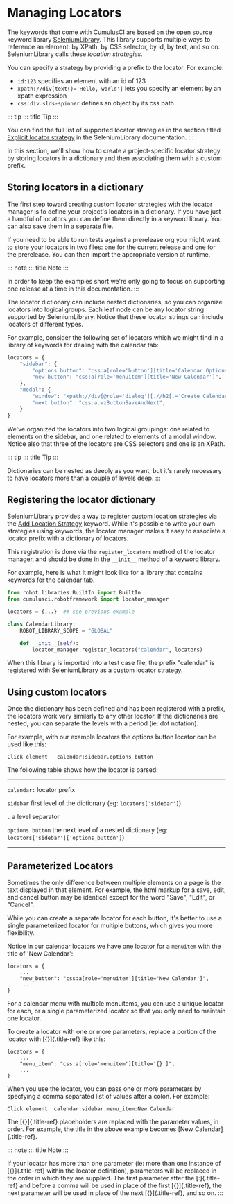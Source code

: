 # Managing Locators

The keywords that come with CumulusCI are based on the open source
keyword library
[SeleniumLibrary](http://robotframework.org/SeleniumLibrary/SeleniumLibrary.html).
This library supports multiple ways to reference an element: by XPath,
by CSS selector, by id, by text, and so on. SeleniumLibrary calls these
_location strategies._

You can specify a strategy by providing a prefix to the locator. For
example:

-   `id:123` specifies an element with an id of 123
-   `xpath://div[text()='Hello, world']` lets you specify an element by
    an xpath expression
-   `css:div.slds-spinner` defines an object by its css path

::: tip
::: title
Tip
:::

You can find the full list of supported locator strategies in the
section titled [Explicit locator
strategy](https://robotframework.org/SeleniumLibrary/SeleniumLibrary.html##Explicit%20locator%20strategy)
in the SeleniumLibrary documentation.
:::

In this section, we'll show how to create a project-specific locator
strategy by storing locators in a dictionary and then associating them
with a custom prefix.

## Storing locators in a dictionary

The first step toward creating custom locator strategies with the
locator manager is to define your project's locators in a dictionary. If
you have just a handful of locators you can define them directly in a
keyword library. You can also save them in a separate file.

If you need to be able to run tests against a prerelease org you might
want to store your locators in two files: one for the current release
and one for the prerelease. You can then import the appropriate version
at runtime.

::: note
::: title
Note
:::

In order to keep the examples short we're only going to focus on
supporting one release at a time in this documentation.
:::

The locator dictionary can include nested dictionaries, so you can
organize locators into logical groups. Each leaf node can be any locator
string supported by SeleniumLibrary. Notice that these locator strings
can include locators of different types.

For example, consider the following set of locators which we might find
in a library of keywords for dealing with the calendar tab:

```python
locators = {
    "sidebar": {
        "options button": "css:a[role='button'][title='Calendar Options']",
        "new button": "css:a[role='menuitem'][title='New Calendar']",
    },
    "modal": {
        "window": "xpath://div[@role='dialog'][.//h2[.='Create Calendar']]",
        "next button": "css:a.wzButtonSaveAndNext",
    }
}
```

We've organized the locators into two logical groupings: one related to
elements on the sidebar, and one related to elements of a modal window.
Notice also that three of the locators are CSS selectors and one is an
XPath.

::: tip
::: title
Tip
:::

Dictionaries can be nested as deeply as you want, but it's rarely
necessary to have locators more than a couple of levels deep.
:::

## Registering the locator dictionary

SeleniumLibrary provides a way to register [custom location
strategies](http://robotframework.org/SeleniumLibrary/SeleniumLibrary.html##Custom%20locators)
via the [Add Location
Strategy](http://robotframework.org/SeleniumLibrary/SeleniumLibrary.html##Add%20Location%20Strategy)
keyword. While it's possible to write your own strategies using
keywords, the locator manager makes it easy to associate a locator
prefix with a dictionary of locators.

This registration is done via the `register_locators` method of the
locator manager, and should be done in the `__init__` method of a
keyword library.

For example, here is what it might look like for a library that contains
keywords for the calendar tab.

```python
from robot.libraries.BuiltIn import BuiltIn
from cumulusci.robotframework import locator_manager

locators = {...}  ## see previous example

class CalendarLibrary:
    ROBOT_LIBRARY_SCOPE = "GLOBAL"

    def __init__(self):
        locator_manager.register_locators("calendar", locators)
```

When this library is imported into a test case file, the prefix
"calendar" is registered with SeleniumLibrary as a custom locator
strategy.

## Using custom locators

Once the dictionary has been defined and has been registered with a
prefix, the locators work very similarly to any other locator. If the
dictionaries are nested, you can separate the levels with a period (ie:
dot notation).

For example, with our example locators the options button locator can be
used like this:

```
Click element   calendar:sidebar.options button
```

The following table shows how the locator is parsed:

---

`calendar:` locator prefix

`sidebar` first level of the dictionary (eg: `locators['sidebar']`)

`.` a level separator

`options button` the next level of a nested dictionary (eg:
`locators['sidebar']['options_button']`)

---

## Parameterized Locators

Sometimes the only difference between multiple elements on a page is the
text displayed in that element. For example, the html markup for a save,
edit, and cancel button may be identical except for the word \"Save\",
\"Edit\", or \"Cancel\".

While you can create a separate locator for each button, it\'s better to
use a single parameterized locator for multiple buttons, which gives you
more flexibility.

Notice in our calendar locators we have one locator for a `menuitem`
with the title of \'New Calendar\':

```
locators = {
    ...
    "new_button": "css:a[role='menuitem'][title='New Calendar']",
    ...
}
```

For a calendar menu with multiple menuitems, you can use a unique
locator for each, or a single parameterized locator so that you only
need to maintain one locator.

To create a locator with one or more parameters, replace a portion of
the locator with [{}]{.title-ref} like this:

```
locators = {
    ...
    "menu_item": "css:a[role='menuitem'][title='{}']",
    ...
}
```

When you use the locator, you can pass one or more parameters by
specfying a comma separated list of values after a colon. For example:

```
Click element  calendar:sidebar.menu_item:New Calendar
```

The [{}]{.title-ref} placeholders are replaced with the parameter
values, in order. For example, the title in the above example becomes
[New Calendar]{.title-ref}.

::: note
::: title
Note
:::

If your locator has more than one parameter (ie: more than one instance
of [{}]{.title-ref} within the locator definition), parameters will be
replaced in the order in which they are supplied. The first parameter
after the [:]{.title-ref} and before a comma will be used in place of
the first [{}]{.title-ref}, the next parameter will be used in place of
the next [{}]{.title-ref}, and so on.
:::
